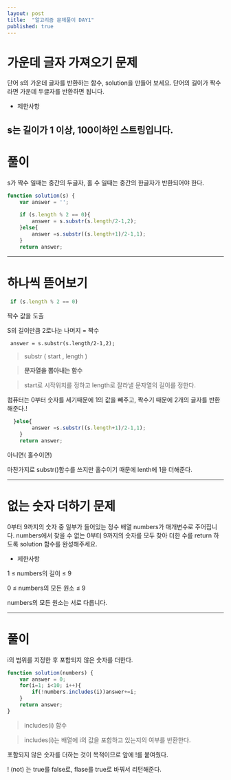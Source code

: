 ```yaml
---
layout: post
title:  "알고리즘 문제풀이 DAY1"
published: true
---
```


# 가운데 글자 가져오기 문제
단어 s의 가운데 글자를 반환하는 함수, solution을 만들어 보세요. 단어의 길이가 짝수라면 가운데 두글자를 반환하면 됩니다.

- 제한사항

s는 길이가 1 이상, 100이하인 스트링입니다.
---
# 풀이
s가 짝수 일때는 중간의 두글자, 홀 수 일때는 중간의 한글자가 반환되어야 한다.

```js
function solution(s) {
    var answer = '';
    
    if (s.length % 2 == 0){
        answer = s.substr(s.length/2-1,2);
    }else{
        answer =s.substr((s.length+1)/2-1,1);
    }
    return answer;

```
---
# 하나씩 뜯어보기
```js
 if (s.length % 2 == 0)
 ```
 짝수 값을 도출
 
 S의 길이만큼 2로나눈 나머지 = 짝수

 ```JS
  answer = s.substr(s.length/2-1,2);
  ```

 > substr ( start , length )

 > **문자열을 뽑아내는 함수**
 
 >  start로 시작위치를 정하고 length로 잘라낼 문자열의 길이를 정한다. 

컴퓨터는 0부터 숫자를 세기때문에 1의 값을 빼주고, 짝수기 때문에 2개의 글자를 반환해준다.!

```js
  }else{
        answer =s.substr((s.length+1)/2-1,1);
    }
    return answer;
```
아니면( 홀수이면)

마찬가지로 substr()함수를 쓰지만 홀수이기 때문에 lenth에 1을 더해준다.

---
# 없는 숫자 더하기 문제

0부터 9까지의 숫자 중 일부가 들어있는 정수 배열 numbers가 매개변수로 주어집니다. numbers에서 찾을 수 없는 0부터 9까지의 숫자를 모두 찾아 더한 수를 return 하도록 solution 함수를 완성해주세요.

- 제한사항

1 ≤ numbers의 길이 ≤ 9

0 ≤ numbers의 모든 원소 ≤ 9

numbers의 모든 원소는 서로 다릅니다.

---

# 풀이

i의 범위를 지정한 후 포함되지 않은 숫자를 더한다.

```js
function solution(numbers) {
    var answer = 0;
    for(i=1; i<10; i++){
        if(!numbers.includes(i))answer+=i;
    }
    return answer;
}
```

> includes(i) 함수 

>includes(i)는 배열에 i의 값을 포함하고 있는지의 여부를 반환한다.

포함되지 않은 숫자를 더하는 것이 목적이므로 
앞에 !를 붙여줬다.

! (not) 는 true를 false로, flase를  true로 바꿔서 리턴해준다. 